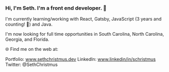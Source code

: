 ### Hi, I'm Seth. I'm a front end developer. 👋

I'm currently learning/working with React, Gatsby, JavaScript (3 years and counting! 🌱) and Java.

I'm now looking for full time opportunities in South Carolina, North Carolina, Georgia, and Florida.

🌐 Find me on the web at:

Portfolio: www.sethchristmus.dev
LinkedIn: www.linkedin/in/schristmus
Twitter: @SethChristmus


<!--
**beboptank/beboptank** is a ✨ _special_ ✨ repository because its `README.md` (this file) appears on your GitHub profile.

Here are some ideas to get you started:

- 🔭 I’m currently working on ...
- 🌱 I’m currently learning ...
- 👯 I’m looking to collaborate on ...
- 🤔 I’m looking for help with ...
- 💬 Ask me about ...
- 📫 How to reach me: ...
- 😄 Pronouns: ...
- ⚡ Fun fact: ...
-->
